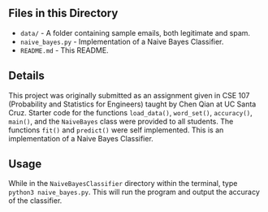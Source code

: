 ## Files in this Directory
* `data/` - A folder containing sample emails, both legitimate and spam.
* `naive_bayes.py` - Implementation of a Naive Bayes Classifier.
* `README.md` - This README.

## Details
This project was originally submitted as an assignment given in CSE 107 (Probability and Statistics for
Engineers) taught by Chen Qian at UC Santa Cruz. Starter code for the functions `load_data()`, `word_set()`,
`accuracy()`, `main()`, and the `NaiveBayes` class were provided to all students. The functions `fit()` and 
`predict()` were self implemented. This is an implementation of a Naive Bayes Classifier.

## Usage
While in the `NaiveBayesClassifier` directory within the terminal, type `python3 naive_bayes.py`. This will run
the program and output the accuracy of the classifier.
